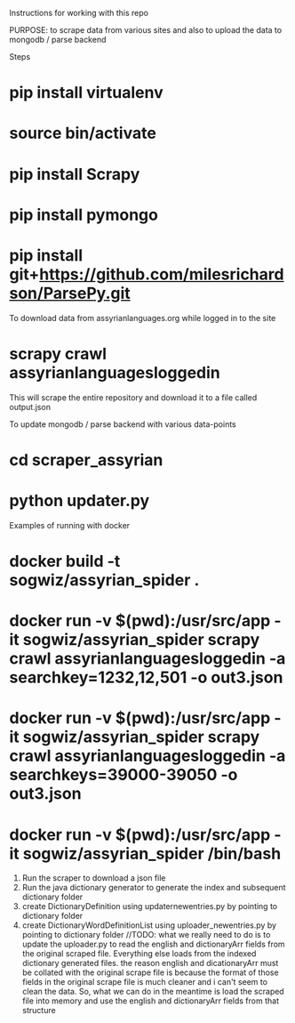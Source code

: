 Instructions for working with this repo

PURPOSE: to scrape data from various sites and also to upload the data to mongodb / parse backend

Steps
# pip install virtualenv
# source bin/activate
# pip install Scrapy
# pip install pymongo
# pip install git+https://github.com/milesrichardson/ParsePy.git


To download data from assyrianlanguages.org while logged in to the site
# scrapy crawl assyrianlanguagesloggedin
This will scrape the entire repository and download it to a file called output.json

To update mongodb / parse backend with various data-points
# cd scraper_assyrian
# python updater.py

Examples of running with docker
# docker build -t sogwiz/assyrian_spider .
# docker run -v $(pwd):/usr/src/app -it sogwiz/assyrian_spider scrapy crawl assyrianlanguagesloggedin -a searchkey=1232,12,501 -o out3.json
# docker run -v $(pwd):/usr/src/app -it sogwiz/assyrian_spider scrapy crawl assyrianlanguagesloggedin -a searchkeys=39000-39050 -o out3.json
# docker run -v $(pwd):/usr/src/app -it sogwiz/assyrian_spider /bin/bash

1. Run the scraper to download a json file
2. Run the java dictionary generator to generate the index and subsequent dictionary folder
3. create DictionaryDefinition using updaternewentries.py by pointing to dictionary folder
4. create DictionaryWordDefinitionList using uploader_newentries.py by pointing to dictionary folder
//TODO: what we really need to do is to update the uploader.py to read the english and dictionaryArr fields from the original scraped file. Everything else loads from the indexed dictionary generated files. the reason english and dicationaryArr must be collated with the original scrape file is because the format of those fields in the original scrape file is much cleaner and i can't seem to clean the data. So, what we can do in the meantime is load the scraped file into memory and use the english and dictionaryArr fields from that structure